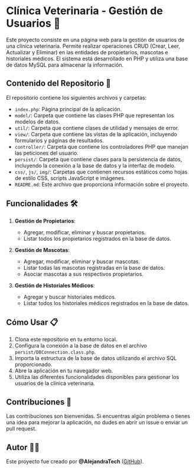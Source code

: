 # Clínica Veterinaria - Gestión de Usuarios 🐾

Este proyecto consiste en una página web para la gestión de usuarios de una clínica veterinaria. Permite realizar operaciones CRUD (Crear, Leer, Actualizar y Eliminar) en las entidades de propietarios, mascotas e historiales médicos. El sistema está desarrollado en PHP y utiliza una base de datos MySQL para almacenar la información.

## Contenido del Repositorio 📂

El repositorio contiene los siguientes archivos y carpetas:

- `index.php`: Página principal de la aplicación.
- `model/`: Carpeta que contiene las clases PHP que representan los modelos de datos.
- `util/`: Carpeta que contiene clases de utilidad y mensajes de error.
- `view/`: Carpeta que contiene las vistas de la aplicación, incluyendo formularios y páginas de resultados.
- `controller/`: Carpeta que contiene los controladores PHP que manejan las peticiones del usuario.
- `persist/`: Carpeta que contiene clases para la persistencia de datos, incluyendo la conexión a la base de datos y la interfaz de modelo.
- `css/`, `js/`, `img/`: Carpetas que contienen recursos estáticos como hojas de estilo CSS, scripts JavaScript e imágenes.
- `README.md`: Este archivo que proporciona información sobre el proyecto.

## Funcionalidades 🛠️

1. **Gestión de Propietarios**:
   - Agregar, modificar, eliminar y buscar propietarios.
   - Listar todos los propietarios registrados en la base de datos.

2. **Gestión de Mascotas**:
   - Agregar, modificar, eliminar y buscar mascotas.
   - Listar todas las mascotas registradas en la base de datos.
   - Asociar mascotas a sus respectivos propietarios.

3. **Gestión de Historiales Médicos**:
   - Agregar y buscar historiales médicos.
   - Listar todos los historiales médicos registrados en la base de datos.

## Cómo Usar 📋

1. Clona este repositorio en tu entorno local.
2. Configura la conexión a la base de datos en el archivo `persist/DBConnection.class.php`.
3. Importa la estructura de la base de datos utilizando el archivo SQL proporcionado.
4. Abre la aplicación en tu navegador web.
5. Utiliza las diferentes funcionalidades disponibles para gestionar los usuarios de la clínica veterinaria.

## Contribuciones 🤝

Las contribuciones son bienvenidas. Si encuentras algún problema o tienes una idea para mejorar la aplicación, no dudes en abrir un issue o enviar un pull request.

## Autor 👩‍💻

Este proyecto fue creado por **@AlejandraTech** ([GitHub](https://github.com/AlejandraTech)).
